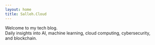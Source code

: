 ```yaml
---
layout: home
title: Salleh.Cloud
---
```


Welcome to my tech blog.  
Daily insights into AI, machine learning, cloud computing, cybersecurity, and blockchain.
